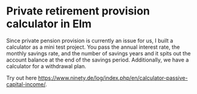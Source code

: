 # Private retirement provision calculator in Elm

Since private pension provision is currently an issue for us, I built a calculator as a 
mini test project. You pass the annual interest rate, the monthly savings rate, and the 
number of savings years and it spits out the account balance at the end of the savings 
period. Additionally, we have a calculator for a withdrawal plan.

Try out here https://www.ninety.de/log/index.php/en/calculator-passive-capital-income/.
